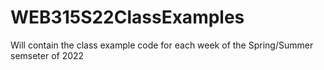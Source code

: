 # WEB315S22ClassExamples
Will contain the class example code for each week of the Spring/Summer semseter of 2022
